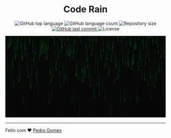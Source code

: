 <h1 align="center">Code Rain</h1>

  <p align="center">
  <img alt="GitHub top language" src="https://img.shields.io/github/languages/top/pedroleinar/code-rain">

  <img alt="GitHub language count" src="https://img.shields.io/github/languages/count/pedroleinar/code-rain">

  <img alt="Repository size" src="https://img.shields.io/github/repo-size/pedroleinar/code-rain">

  <a href="https://github.com/pedroleinar/code-rain/commits/master">
    <img alt="GitHub last commit" src="https://img.shields.io/github/last-commit/pedroleinar/code-rain">
  </a>
  <img alt="License" src="https://img.shields.io/badge/license-MIT-brightgreen">
  </p>

<img alt="Layout" src=".github/coderain.png">

---

Feito com ♥ [Pedro Gomes](https://www.linkedin.com/in/pedroleinar/)
